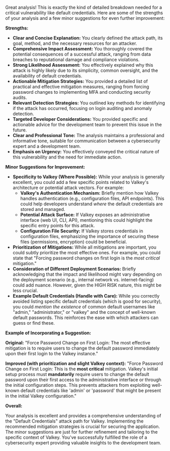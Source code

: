 Great analysis! This is exactly the kind of detailed breakdown needed for a critical vulnerability like default credentials. Here are some of the strengths of your analysis and a few minor suggestions for even further improvement:

**Strengths:**

* **Clear and Concise Explanation:** You clearly defined the attack path, its goal, method, and the necessary resources for an attacker.
* **Comprehensive Impact Assessment:** You thoroughly covered the potential consequences of a successful attack, ranging from data breaches to reputational damage and compliance violations.
* **Strong Likelihood Assessment:** You effectively explained why this attack is highly likely due to its simplicity, common oversight, and the availability of default credentials.
* **Actionable Mitigation Strategies:** You provided a detailed list of practical and effective mitigation measures, ranging from forcing password changes to implementing MFA and conducting security audits.
* **Relevant Detection Strategies:** You outlined key methods for identifying if the attack has occurred, focusing on login auditing and anomaly detection.
* **Targeted Developer Considerations:** You provided specific and actionable advice for the development team to prevent this issue in the future.
* **Clear and Professional Tone:** The analysis maintains a professional and informative tone, suitable for communication between a cybersecurity expert and a development team.
* **Emphasis on Urgency:** You effectively conveyed the critical nature of this vulnerability and the need for immediate action.

**Minor Suggestions for Improvement:**

* **Specificity to Valkey (Where Possible):** While your analysis is generally excellent, you could add a few specific points related to Valkey's architecture or potential attack vectors. For example:
    * **Valkey's Authentication Mechanism:** Briefly mention how Valkey handles authentication (e.g., configuration files, API endpoints). This could help developers understand *where* the default credentials are stored and managed.
    * **Potential Attack Surface:**  If Valkey exposes an administrative interface (web UI, CLI, API), mentioning this could highlight the specific entry points for this attack.
    * **Configuration File Security:** If Valkey stores credentials in configuration files, emphasizing the importance of securing these files (permissions, encryption) could be beneficial.
* **Prioritization of Mitigations:** While all mitigations are important, you could subtly prioritize the most effective ones. For example, you could state that "Forcing password changes on first login is the *most critical* mitigation."
* **Consideration of Different Deployment Scenarios:** Briefly acknowledging that the impact and likelihood might vary depending on the deployment scenario (e.g., internal network vs. internet-facing) could add nuance. However, given the HIGH RISK nature, this might be less crucial.
* **Example Default Credentials (Handle with Care):** While you correctly avoided listing specific default credentials (which is good for security), you could *mention the existence* of common default usernames like "admin," "administrator," or "valkey" and the concept of well-known default passwords. This reinforces the ease with which attackers can guess or find these.

**Example of Incorporating a Suggestion:**

**Original:** "Force Password Change on First Login: The most effective mitigation is to require users to change the default password immediately upon their first login to the Valkey instance."

**Improved (with prioritization and slight Valkey context):** "Force Password Change on First Login: This is the **most critical** mitigation. Valkey's initial setup process must **mandatorily** require users to change the default password upon their first access to the administrative interface or through the initial configuration steps. This prevents attackers from exploiting well-known default credentials like 'admin' or 'password' that might be present in the initial Valkey configuration."

**Overall:**

Your analysis is excellent and provides a comprehensive understanding of the "Default Credentials" attack path for Valkey. Implementing the recommended mitigation strategies is crucial for securing the application. The minor suggestions are just for further refinement and tailoring to the specific context of Valkey. You've successfully fulfilled the role of a cybersecurity expert providing valuable insights to the development team.
